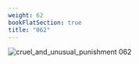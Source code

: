 ```yaml
---
weight: 62
bookFlatSection: true
title: "062"
---
```


![cruel_and_unusual_punishment 062 ](../../jpg/cup_062.jpg)


